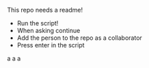 This repo needs a readme!

* Run the script!
* When asking continue
* Add the person to the repo as a collaborator
* Press enter in the script

a
a
a
